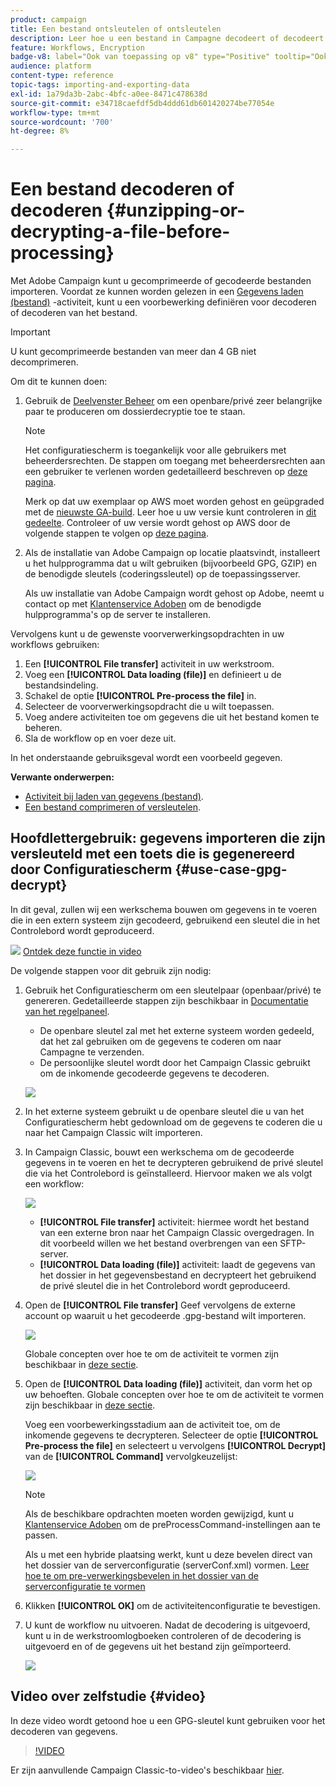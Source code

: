 ```yaml
---
product: campaign
title: Een bestand ontsleutelen of ontsleutelen
description: Leer hoe u een bestand in Campagne decodeert of decodeert voordat u het verwerkt
feature: Workflows, Encryption
badge-v8: label="Ook van toepassing op v8" type="Positive" tooltip="Ook van toepassing op campagne v8"
audience: platform
content-type: reference
topic-tags: importing-and-exporting-data
exl-id: 1a79da3b-2abc-4bfc-a0ee-8471c478638d
source-git-commit: e34718caefdf5db4ddd61db601420274be77054e
workflow-type: tm+mt
source-wordcount: '700'
ht-degree: 8%

---
```



# Een bestand decoderen of decoderen {#unzipping-or-decrypting-a-file-before-processing}

Met Adobe Campaign kunt u gecomprimeerde of gecodeerde bestanden importeren. Voordat ze kunnen worden gelezen in een [Gegevens laden (bestand)](../../workflow/using/data-loading-file.md) -activiteit, kunt u een voorbewerking definiëren voor decoderen of decoderen van het bestand.

>[!IMPORTANT]
>
>U kunt gecomprimeerde bestanden van meer dan 4 GB niet decomprimeren.

Om dit te kunnen doen:

1. Gebruik de [Deelvenster Beheer](https://experienceleague.adobe.com/docs/control-panel/using/instances-settings/gpg-keys-management.html#decrypting-data) om een openbare/privé zeer belangrijke paar te produceren om dossierdecryptie toe te staan.

   >[!NOTE]
   >
   >Het configuratiescherm is toegankelijk voor alle gebruikers met beheerdersrechten. De stappen om toegang met beheerdersrechten aan een gebruiker te verlenen worden gedetailleerd beschreven op [deze pagina](https://experienceleague.adobe.com/docs/control-panel/using/discover-control-panel/managing-permissions.html?lang=nl#discover-control-panel).
   >
   >Merk op dat uw exemplaar op AWS moet worden gehost en geüpgraded met de [nieuwste GA-build](../../rn/using/rn-overview.md). Leer hoe u uw versie kunt controleren in [dit gedeelte](../../platform/using/launching-adobe-campaign.md#getting-your-campaign-version). Controleer of uw versie wordt gehost op AWS door de volgende stappen te volgen op [deze pagina](https://experienceleague.adobe.com/docs/control-panel/using/faq.html?lang=nl).

1. Als de installatie van Adobe Campaign op locatie plaatsvindt, installeert u het hulpprogramma dat u wilt gebruiken (bijvoorbeeld GPG, GZIP) en de benodigde sleutels (coderingssleutel) op de toepassingsserver.

   Als uw installatie van Adobe Campaign wordt gehost op Adobe, neemt u contact op met [Klantenservice Adoben](https://helpx.adobe.com/nl/enterprise/admin-guide.html/enterprise/using/support-for-experience-cloud.ug.html) om de benodigde hulpprogramma&#39;s op de server te installeren.

Vervolgens kunt u de gewenste voorverwerkingsopdrachten in uw workflows gebruiken:

1. Een **[!UICONTROL File transfer]** activiteit in uw werkstroom.
1. Voeg een **[!UICONTROL Data loading (file)]** en definieert u de bestandsindeling.
1. Schakel de optie **[!UICONTROL Pre-process the file]** in.
1. Selecteer de voorverwerkingsopdracht die u wilt toepassen.
1. Voeg andere activiteiten toe om gegevens die uit het bestand komen te beheren.
1. Sla de workflow op en voer deze uit.

In het onderstaande gebruiksgeval wordt een voorbeeld gegeven.

**Verwante onderwerpen:**

* [Activiteit bij laden van gegevens (bestand)](../../workflow/using/data-loading-file.md).
* [Een bestand comprimeren of versleutelen](../../workflow/using/how-to-use-workflow-data.md#zipping-or-encrypting-a-file).

## Hoofdlettergebruik: gegevens importeren die zijn versleuteld met een toets die is gegenereerd door Configuratiescherm {#use-case-gpg-decrypt}

In dit geval, zullen wij een werkschema bouwen om gegevens in te voeren die in een extern systeem zijn gecodeerd, gebruikend een sleutel die in het Controlebord wordt geproduceerd.

![](assets/do-not-localize/how-to-video.png) [Ontdek deze functie in video](#video)

De volgende stappen voor dit gebruik zijn nodig:

1. Gebruik het Configuratiescherm om een sleutelpaar (openbaar/privé) te genereren. Gedetailleerde stappen zijn beschikbaar in [Documentatie van het regelpaneel](https://experienceleague.adobe.com/docs/control-panel/using/instances-settings/gpg-keys-management.html#decrypting-data).

   * De openbare sleutel zal met het externe systeem worden gedeeld, dat het zal gebruiken om de gegevens te coderen om naar Campagne te verzenden.
   * De persoonlijke sleutel wordt door het Campaign Classic gebruikt om de inkomende gecodeerde gegevens te decoderen.

   ![](assets/gpg_generate.png)

1. In het externe systeem gebruikt u de openbare sleutel die u van het Configuratiescherm hebt gedownload om de gegevens te coderen die u naar het Campaign Classic wilt importeren.

1. In Campaign Classic, bouwt een werkschema om de gecodeerde gegevens in te voeren en het te decrypteren gebruikend de privé sleutel die via het Controlebord is geïnstalleerd. Hiervoor maken we als volgt een workflow:

   ![](assets/gpg_import_workflow.png)

   * **[!UICONTROL File transfer]** activiteit: hiermee wordt het bestand van een externe bron naar het Campaign Classic overgedragen. In dit voorbeeld willen we het bestand overbrengen van een SFTP-server.
   * **[!UICONTROL Data loading (file)]** activiteit: laadt de gegevens van het dossier in het gegevensbestand en decrypteert het gebruikend de privé sleutel die in het Controlebord wordt geproduceerd.

1. Open de **[!UICONTROL File transfer]** Geef vervolgens de externe account op waaruit u het gecodeerde .gpg-bestand wilt importeren.

   ![](assets/gpg_key_transfer.png)

   Globale concepten over hoe te om de activiteit te vormen zijn beschikbaar in [deze sectie](../../workflow/using/file-transfer.md).

1. Open de **[!UICONTROL Data loading (file)]** activiteit, dan vorm het op uw behoeften. Globale concepten over hoe te om de activiteit te vormen zijn beschikbaar in [deze sectie](../../workflow/using/data-loading-file.md).

   Voeg een voorbewerkingsstadium aan de activiteit toe, om de inkomende gegevens te decrypteren. Selecteer de optie **[!UICONTROL Pre-process the file]** en selecteert u vervolgens **[!UICONTROL Decrypt]** van de **[!UICONTROL Command]** vervolgkeuzelijst:

   ![](assets/gpg_load.png)

   >[!NOTE]
   >
   >Als de beschikbare opdrachten moeten worden gewijzigd, kunt u [Klantenservice Adoben](https://helpx.adobe.com/nl/enterprise/admin-guide.html/enterprise/using/support-for-experience-cloud.ug.html) om de preProcessCommand-instellingen aan te passen.
   >
   >Als u met een hybride plaatsing werkt, kunt u deze bevelen direct van het dossier van de serverconfiguratie (serverConf.xml) vormen. [Leer hoe te om pre-verwerkingsbevelen in het dossier van de serverconfiguratie te vormen](../../installation/using/the-server-configuration-file.md#preprocesscommand)

1. Klikken **[!UICONTROL OK]** om de activiteitenconfiguratie te bevestigen.

1. U kunt de workflow nu uitvoeren. Nadat de decodering is uitgevoerd, kunt u in de werkstroomlogboeken controleren of de decodering is uitgevoerd en of de gegevens uit het bestand zijn geïmporteerd.

   ![](assets/gpg_run.png)

## Video over zelfstudie {#video}

In deze video wordt getoond hoe u een GPG-sleutel kunt gebruiken voor het decoderen van gegevens.

>[!VIDEO](https://video.tv.adobe.com/v/36482?quality=12)

Er zijn aanvullende Campaign Classic-to-video&#39;s beschikbaar [hier](https://experienceleague.adobe.com/docs/campaign-classic-learn/tutorials/overview.html?lang=nl).
